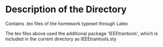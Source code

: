 # Description of the Directory

Contains .tex files of the homework typeset through Latex

The tex files above used the additional package 'IEEEtrantools', which is included in the current directory as IEEEtrantools.sty

